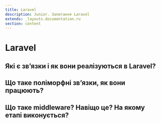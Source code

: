 ```yaml
---
title: Laravel
description: Junior. Запитання Laravel
extends: _layouts.documentation.ru
section: content
---
```


# Laravel

## Які є зв’язки і як вони реалізуються в Laravel?
## Що таке поліморфні зв’язки, як вони працюють?
## Що таке middleware? Навіщо це? На якому етапі виконується?